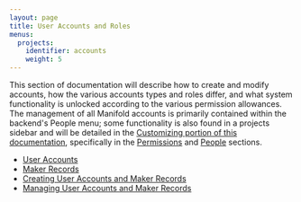 ```yaml
---
layout: page
title: User Accounts and Roles
menus:
  projects:
    identifier: accounts
    weight: 5
---
```


This section of documentation will describe how to create and modify accounts, how the various accounts types and roles differ, and what system functionality is unlocked according to the various permission allowances. The management of all Manifold accounts is primarily contained within the backend's People menu; some functionality is also found in a projects sidebar and will be detailed in the [Customizing portion of this documentation](/docs/projects/customizing/index.html), specifically in the [Permissions](/docs/projects/customizing/permissions.html) and [People](/docs/projects/customizing/people.html) sections.

* [User Accounts](users.html)
* [Maker Records](makers.html)
* [Creating User Accounts and Maker Records](creating.html)
* [Managing User Accounts and Maker Records](managing.html)
